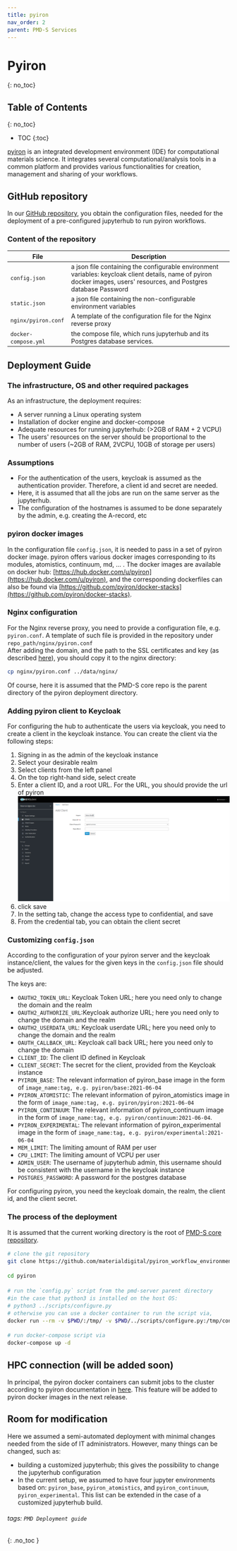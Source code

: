 ```yaml
---
title: pyiron
nav_order: 2 
parent: PMD-S Services
---
```


Pyiron
===
{: no_toc}

## Table of Contents
{: no_toc}

- TOC
{:toc}  

[pyiron](https://pyiron.org) is an integrated development environment (IDE) for computational materials science. It integrates several computational/analysis tools in a common platform and provides various functionalities for creation, management and sharing of your workflows. 

## GitHub repository
In our [GitHub repository](https://github.com/materialdigital/pyiron_workflow_environment_deployment), you obtain the configuration files, needed for the deployment of a pre-configured jupyterhub to run pyiron workflows.

### Content of the repository

| File | Description |
| ----------------- | ----------- |
| `config.json` | a json file containing the configurable environment variables: keycloak client details, name of pyiron docker images, users' resources, and Postgres database Password |  
| `static.json` | a json file containing the non-configurable environment variables |  
| `nginx/pyiron.conf` | A template of the configuration file for the Nginx reverse proxy |  
| `docker-compose.yml` | the compose file, which runs jupyterhub and its Postgres database services. |  

## Deployment Guide
### The infrastructure, OS and other required packages
As an infrastructure, the deployment requires:  
- A server running a Linux operating system
- Installation of docker engine and docker-compose
- Adequate resources for running jupyterhub: (>2GB of RAM + 2 VCPU)
- The users' resources on the server should be proportional to the number of users (~2GB of RAM, 2VCPU, 10GB of storage per users)

### Assumptions
- For the authentication of the users, keycloak is assumed as the authentication provider. Therefore, a client id and secret are needed.
- Here, it is assumed that all the jobs are run on the same server as the jupyterhub.
- The configuration of the hostnames is assumed to be done separately by the admin, e.g. creating the A-record, etc

### pyiron docker images  
In the configuration file `config.json`, it is needed to pass in a set of pyiron docker image. pyiron offers various docker images corresponding to its modules, atomistics, continuum, md, ... . The docker images are available on docker hub: [https://hub.docker.com/u/pyiron](https://hub.docker.com/u/pyiron), and the corresponding dockerfiles can also be found via [https://github.com/pyiron/docker-stacks](https://github.com/pyiron/docker-stacks).   

### Nginx configuration
For the Nginx reverse proxy, you need to provide a configuration file, e.g. `pyiron.conf`. A template of such file is provided in the repository under `repo_path/nginx/pyiron.conf`  
After adding the domain, and the path to the SSL certificates and key (as described [here](reverse_proxy.md)), you should copy it to the nginx directory:
```bash
cp nginx/pyiron.conf ../data/nginx/
```
Of course, here it is assumed that the PMD-S core repo is the parent directory of the pyiron deployment directory.

### Adding pyiron client to Keycloak
For configuring the hub to authenticate the users via keycloak, you need to create a client in the keycloak instance. You can create the client via the following steps:  
1) Signing in as the admin of the keycloak instance  
2) Select your desirable realm  
3) Select clients from the left panel  
4) On the top right-hand side, select create  
5) Enter a client ID, and a root URL. For the URL, you should provide the url of pyiron  
   ![](../../assets/images/adding_keycloak_client.png)  
6) click save    
7) In the setting tab, change the access type to confidential, and save  
8) From the credential tab, you can obtain the client secret  

### Customizing `config.json`  
According to the configuration of your pyiron server and the keycloak instance/client, the values for the given keys in the `config.json` file should be adjusted. 

The keys are:  
- `OAUTH2_TOKEN_URL`: Keycloak Token URL; here you need only to change the domain and the realm
- `OAUTH2_AUTHORIZE_URL`:Keycloak authorize URL; here you need only to change the domain and the realm
- `OAUTH2_USERDATA_URL`: Keycloak userdate URL; here you need only to change the domain and the realm
- `OAUTH_CALLBACK_URL`: Keycloak call back URL; here you need only to change the domain
- `CLIENT_ID`: The client ID defined in Keycloak
- `CLIENT_SECRET`: The secret for the client, provided from the Keycloak instance
- `PYIRON_BASE`: The relevant information of pyiron_base image in the form of `image_name:tag, e.g. pyiron/base:2021-06-04`
- `PYIRON_ATOMISTIC`: The relevant information of pyiron_atomistics image in the form of `image_name:tag, e.g. pyiron/pyiron:2021-06-04`
- `PYIRON_CONTINUUM`: The relevant information of pyiron_continuum image in the form of `image_name:tag, e.g. pyiron/continuum:2021-06-04`.
- `PYIRON_EXPERIMENTAL`: The relevant information of pyiron_experimental image in the form of `image_name:tag, e.g. pyiron/experimental:2021-06-04`
- `MEM_LIMIT`: The limiting amount of RAM per user
- `CPU_LIMIT`: The limiting amount of VCPU per user
- `ADMIN_USER`: The username of jupyterhub admin, this username should be consistent with the username in the keycloak instance
- `POSTGRES_PASSWORD`: A password for the postgres database



For configuring pyiron, you need the keycloak domain, the realm, the client id, and the client secret.

### The process of the deployment  
It is assumed that the current working directory is the root of [PMD-S core repository](https://github.com/materialdigital/pmd-server).  

```bash
# clone the git repository
git clone https://github.com/materialdigital/pyiron_workflow_environment_deployment.git pyiron/

cd pyiron

# run the `config.py` script from the pmd-server parent directory
#in the case that python3 is installed on the host OS:
# python3 ../scripts/configure.py
# otherwise you can use a docker container to run the script via,
docker run --rm -v $PWD/:/tmp/ -v $PWD/../scripts/configure.py:/tmp/configure.py -w /tmp  python:3-alpine  python configure.py

# run docker-compose script via
docker-compose up -d 
```



## HPC connection (will be added soon)  
In principal, the pyiron docker containers can submit jobs to the cluster according to pyiron documentation in [here](https://pyiron.readthedocs.io/en/latest/source/installation.html#submit-to-remote-hpc).
This feature will be added to pyiron docker images in the next release.

## Room for modification
Here we assumed a semi-automated deployment with minimal changes needed from the side of IT administrators. However, many things can be changed, such as:
- building a customized jupyterhub; this gives the possibility to change the jupyterhub configuration
- In the current setup, we assumed to have four jupyter environments based on: `pyiron_base`, `pyiron_atomistics`, and `pyiron_continuum`, `pyiron_experimental`. This list can be extended in the case of a customized jupyterhub build.


###### tags: `PMD Deployment guide`
{: .no_toc }
